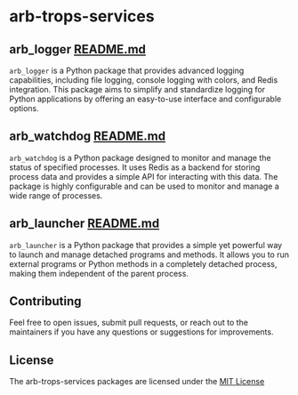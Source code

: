 # arb-trops-services

## arb_logger [README.md](packages/arb_logger/README.md)

`arb_logger` is a Python package that provides advanced logging capabilities, including file logging, console logging with colors, and Redis integration. This package aims to simplify and standardize logging for Python applications by offering an easy-to-use interface and configurable options.

## arb_watchdog [README.md](packages/arb_watchdog/README.md)

`arb_watchdog` is a Python package designed to monitor and manage the status of specified processes. It uses Redis as a backend for storing process data and provides a simple API for interacting with this data. The package is highly configurable and can be used to monitor and manage a wide range of processes.

## arb_launcher [README.md](packages/arb_launcher/README.md)

`arb_launcher` is a Python package that provides a simple yet powerful way to launch and manage detached programs and methods. It allows you to run external programs or Python methods in a completely detached process, making them independent of the parent process.

## Contributing

Feel free to open issues, submit pull requests, or reach out to the maintainers if you have any questions or suggestions for improvements.

## License

The arb-trops-services packages are licensed under the [MIT License](LICENSE.md)
